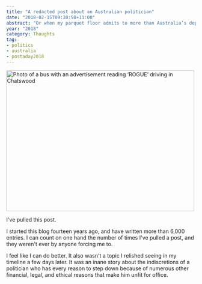 ```yaml
---
title: "A redacted post about an Australian politician"
date: "2018-02-15T09:30:58+11:00"
abstract: "Or when my parquet floor admits to more than Australia’s deputy PM"
year: "2018"
category: Thoughts
tag:
- politics
- australia
- postaday2018
---
```

<p><img src="https://rubenerd.com/files/2018/photo-rogue@1x.jpg" srcset="https://rubenerd.com/files/2018/photo-rogue@1x.jpg 1x, https://rubenerd.com/files/2018/photo-rogue@2x.jpg 2x" alt="Photo of a bus with an advertisement reading ‘ROGUE’ driving in Chatswood" style="width:500px; height:375px;" /></p>

I've pulled this post.

I started this blog fourteen years ago, and have written more than 6,000 entries. I can count on one hand the number of times I've pulled a post, and they weren't ever by anyone forcing me to.

I feel like I can do better. It also wasn't a topic I relished seeing in my timeline a few days later. It was an inane story about the indiscretions of a politician who has every reason to step down because of numerous other financial, legal, and ethical reasons that make him unfit for office.

